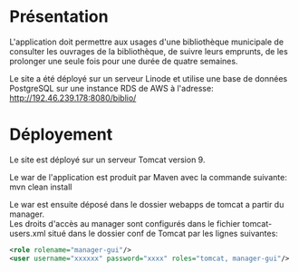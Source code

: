 # Présentation

L'application doit permettre aux usages d'une bibliothèque municipale de consulter les ouvrages de la bibliothèque, de suivre
leurs emprunts, de les prolonger une seule fois pour une durée de quatre semaines. 

Le site a été déployé sur un serveur Linode et utilise une base de données PostgreSQL sur une instance RDS  de AWS à l'adresse: http://192.46.239.178:8080/biblio/


# Déployement

Le site est déployé sur un serveur Tomcat version 9. <br/>

Le war de l'application est produit par Maven avec la commande suivante:  mvn clean install <br/>

Le war est ensuite déposé dans le dossier webapps de tomcat a partir du manager. <br/>
Les droits d'accès au manager sont configurés dans le fichier tomcat-users.xml situé dans le dossier conf de Tomcat par les
lignes suivantes:<br/>

```xml
<role rolename="manager-gui"/>
<user username="xxxxxx" password="xxxx" roles="tomcat, manager-gui"/>
```

